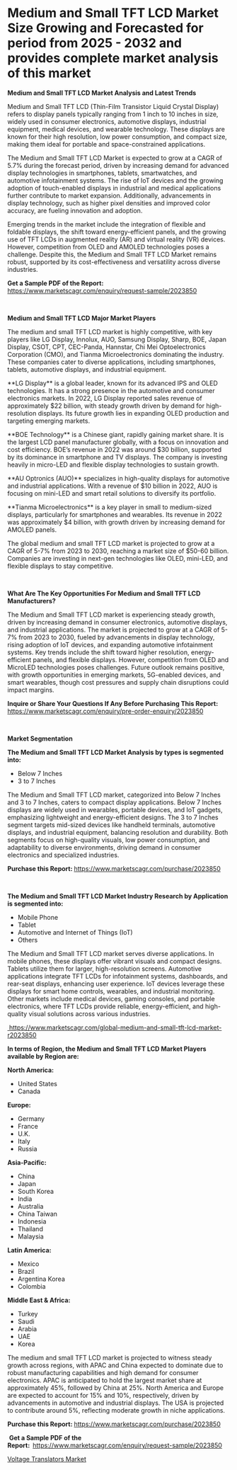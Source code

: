 <p><h1>Medium and Small TFT LCD Market Size Growing and Forecasted for period from 2025 - 2032 and provides complete market analysis of this market</h1></p><p><strong>Medium and Small TFT LCD Market Analysis and Latest Trends</strong></p>
<p><p>Medium and Small TFT LCD (Thin-Film Transistor Liquid Crystal Display) refers to display panels typically ranging from 1 inch to 10 inches in size, widely used in consumer electronics, automotive displays, industrial equipment, medical devices, and wearable technology. These displays are known for their high resolution, low power consumption, and compact size, making them ideal for portable and space-constrained applications.</p><p>The Medium and Small TFT LCD Market is expected to grow at a CAGR of 5.7% during the forecast period, driven by increasing demand for advanced display technologies in smartphones, tablets, smartwatches, and automotive infotainment systems. The rise of IoT devices and the growing adoption of touch-enabled displays in industrial and medical applications further contribute to market expansion. Additionally, advancements in display technology, such as higher pixel densities and improved color accuracy, are fueling innovation and adoption.</p><p>Emerging trends in the market include the integration of flexible and foldable displays, the shift toward energy-efficient panels, and the growing use of TFT LCDs in augmented reality (AR) and virtual reality (VR) devices. However, competition from OLED and AMOLED technologies poses a challenge. Despite this, the Medium and Small TFT LCD Market remains robust, supported by its cost-effectiveness and versatility across diverse industries.</p></p>
<p><strong>Get a Sample PDF of the Report:&nbsp;</strong> <a href="https://www.marketscagr.com/enquiry/request-sample/2023850?utm_campaign=1848&utm_medium=2&utm_source=Github&utm_content=ia&utm_term=20012025&utm_id=medium-and-small-tft-lcd">https://www.marketscagr.com/enquiry/request-sample/2023850</a></p>
<p>&nbsp;</p>
<p><strong>Medium and Small TFT LCD Major Market Players</strong></p>
<p><p>The medium and small TFT LCD market is highly competitive, with key players like LG Display, Innolux, AUO, Samsung Display, Sharp, BOE, Japan Display, CSOT, CPT, CEC-Panda, Hannstar, Chi Mei Optoelectronics Corporation (CMO), and Tianma Microelectronics dominating the industry. These companies cater to diverse applications, including smartphones, tablets, automotive displays, and industrial equipment.</p><p>**LG Display** is a global leader, known for its advanced IPS and OLED technologies. It has a strong presence in the automotive and consumer electronics markets. In 2022, LG Display reported sales revenue of approximately $22 billion, with steady growth driven by demand for high-resolution displays. Its future growth lies in expanding OLED production and targeting emerging markets.</p><p>**BOE Technology** is a Chinese giant, rapidly gaining market share. It is the largest LCD panel manufacturer globally, with a focus on innovation and cost efficiency. BOE’s revenue in 2022 was around $30 billion, supported by its dominance in smartphone and TV displays. The company is investing heavily in micro-LED and flexible display technologies to sustain growth.</p><p>**AU Optronics (AUO)** specializes in high-quality displays for automotive and industrial applications. With a revenue of $10 billion in 2022, AUO is focusing on mini-LED and smart retail solutions to diversify its portfolio.</p><p>**Tianma Microelectronics** is a key player in small to medium-sized displays, particularly for smartphones and wearables. Its revenue in 2022 was approximately $4 billion, with growth driven by increasing demand for AMOLED panels.</p><p>The global medium and small TFT LCD market is projected to grow at a CAGR of 5-7% from 2023 to 2030, reaching a market size of $50-60 billion. Companies are investing in next-gen technologies like OLED, mini-LED, and flexible displays to stay competitive.</p></p>
<p>&nbsp;</p>
<p><strong>What Are The Key Opportunities For Medium and Small TFT LCD Manufacturers?</strong></p>
<p><p>The Medium and Small TFT LCD market is experiencing steady growth, driven by increasing demand in consumer electronics, automotive displays, and industrial applications. The market is projected to grow at a CAGR of 5-7% from 2023 to 2030, fueled by advancements in display technology, rising adoption of IoT devices, and expanding automotive infotainment systems. Key trends include the shift toward higher resolution, energy-efficient panels, and flexible displays. However, competition from OLED and MicroLED technologies poses challenges. Future outlook remains positive, with growth opportunities in emerging markets, 5G-enabled devices, and smart wearables, though cost pressures and supply chain disruptions could impact margins.</p></p>
<p><strong>Inquire or Share Your Questions If Any Before Purchasing This Report:</strong> <a href="https://www.marketscagr.com/enquiry/pre-order-enquiry/2023850?utm_campaign=1848&utm_medium=2&utm_source=Github&utm_content=ia&utm_term=20012025&utm_id=medium-and-small-tft-lcd">https://www.marketscagr.com/enquiry/pre-order-enquiry/2023850</a></p>
<p>&nbsp;</p>
<p><strong>Market Segmentation</strong></p>
<p><strong>The Medium and Small TFT LCD Market Analysis by types is segmented into:</strong></p>
<p><ul><li>Below 7 Inches</li><li>3 to 7 Inches</li></ul></p>
<p><p>The Medium and Small TFT LCD market, categorized into Below 7 Inches and 3 to 7 Inches, caters to compact display applications. Below 7 Inches displays are widely used in wearables, portable devices, and IoT gadgets, emphasizing lightweight and energy-efficient designs. The 3 to 7 Inches segment targets mid-sized devices like handheld terminals, automotive displays, and industrial equipment, balancing resolution and durability. Both segments focus on high-quality visuals, low power consumption, and adaptability to diverse environments, driving demand in consumer electronics and specialized industries.</p></p>
<p><strong>Purchase this Report:&nbsp;</strong><a href="https://www.marketscagr.com/purchase/2023850?utm_campaign=1848&utm_medium=2&utm_source=Github&utm_content=ia&utm_term=20012025&utm_id=medium-and-small-tft-lcd">https://www.marketscagr.com/purchase/2023850</a></p>
<p>&nbsp;</p>
<p><strong>The Medium and Small TFT LCD Market Industry Research by Application is segmented into:</strong></p>
<p><ul><li>Mobile Phone</li><li>Tablet</li><li>Automotive and Internet of Things (IoT)</li><li>Others</li></ul></p>
<p><p>The Medium and Small TFT LCD market serves diverse applications. In mobile phones, these displays offer vibrant visuals and compact designs. Tablets utilize them for larger, high-resolution screens. Automotive applications integrate TFT LCDs for infotainment systems, dashboards, and rear-seat displays, enhancing user experience. IoT devices leverage these displays for smart home controls, wearables, and industrial monitoring. Other markets include medical devices, gaming consoles, and portable electronics, where TFT LCDs provide reliable, energy-efficient, and high-quality visual solutions across various industries.</p></p>
<p><a href="https://www.marketscagr.com/global-medium-and-small-tft-lcd-market-r2023850?utm_campaign=1848&utm_medium=2&utm_source=Github&utm_content=ia&utm_term=20012025&utm_id=medium-and-small-tft-lcd">&nbsp;https://www.marketscagr.com/global-medium-and-small-tft-lcd-market-r2023850</a></p>
<p><strong>In terms of Region, the Medium and Small TFT LCD Market Players available by Region are:</strong></p>
<p>
    <p> <strong> North America: </strong>
        <ul>
            <li>United States</li>
            <li>Canada</li>
        </ul>
        </p> 
    <p> <strong> Europe: </strong>
        <ul>
            <li>Germany</li>
            <li>France</li>
            <li>U.K.</li>
            <li>Italy</li>
            <li>Russia</li>
        </ul>
        </p> 
    <p> <strong> Asia-Pacific: </strong>
        <ul>
            <li>China</li>
            <li>Japan</li>
            <li>South Korea</li>
            <li>India</li>
            <li>Australia</li>
            <li>China Taiwan</li>
            <li>Indonesia</li>
            <li>Thailand</li>
            <li>Malaysia</li>
        </ul>
        </p> 
    <p> <strong> Latin America: </strong>
        <ul>
            <li>Mexico</li>
            <li>Brazil</li>
            <li>Argentina Korea</li>
            <li>Colombia</li>
        </ul>
        </p> 
    <p> <strong> Middle East & Africa: </strong>
        <ul>
            <li>Turkey</li>
            <li>Saudi</li>
            <li>Arabia</li>
            <li>UAE</li>
            <li>Korea</li>
        </ul>
    </p>
    </p>
<p><p>The medium and small TFT LCD market is projected to witness steady growth across regions, with APAC and China expected to dominate due to robust manufacturing capabilities and high demand for consumer electronics. APAC is anticipated to hold the largest market share at approximately 45%, followed by China at 25%. North America and Europe are expected to account for 15% and 10%, respectively, driven by advancements in automotive and industrial displays. The USA is projected to contribute around 5%, reflecting moderate growth in niche applications.</p></p>
<p><strong>Purchase this Report: </strong><a href="https://www.marketscagr.com/purchase/2023850?utm_campaign=1848&utm_medium=2&utm_source=Github&utm_content=ia&utm_term=20012025&utm_id=medium-and-small-tft-lcd">https://www.marketscagr.com/purchase/2023850</a></p>
<p>&nbsp;<strong>Get a Sample PDF of the Report:&nbsp;&nbsp;</strong><a href="https://www.marketscagr.com/enquiry/request-sample/2023850?utm_campaign=1848&utm_medium=2&utm_source=Github&utm_content=ia&utm_term=20012025&utm_id=medium-and-small-tft-lcd">https://www.marketscagr.com/enquiry/request-sample/2023850</a></p>
<p><strong></strong></p>
<p><p><a href="https://github.com/WillieWoodard/Market-Research-Report-List-7/blob/main/voltage-translators-market.md?utm_campaign=1848&utm_medium=2&utm_source=Github&utm_content=ia&utm_term=20012025&utm_id=medium-and-small-tft-lcd">Voltage Translators Market</a></p></p>